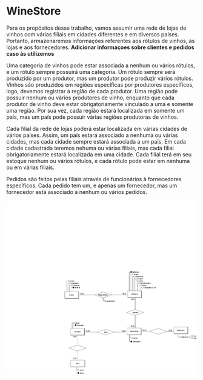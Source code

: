 # WineStore

Para os propósitos desse trabalho, vamos assumir uma rede de lojas de vinhos com várias filiais em cidades diferentes e em diversos países. Portanto, armazenaremos informações referentes aos rótulos de vinhos, às lojas e aos fornecedores. **Adicionar informaçoes sobre clientes e pedidos caso às utilizemos**

Uma categoria de vinhos pode estar associada a nenhum ou vários rótulos, e um rótulo sempre possuirá uma categoria. Um rótulo sempre será produzido por um produtor, mas um produtor pode produzir vários rótulos. Vinhos são produzidos em regiões específicas por produtores específicos, logo, devemos registrar a região de cada produtor. Uma região pode possuir nenhum ou vários produtores de vinho, enquanto que cada produtor de vinho deve estar obrigatoriamente vinculado a uma e somente uma região. Por sua vez, cada região estará localizada em somente um país, mas um país pode possuir várias regiões produtoras de vinhos.

Cada filial da rede de lojas poderá estar localizada em várias cidades de vários países. Assim, um país estará associado a nenhuma ou várias cidades, mas cada cidade sempre estará associada a um país. Em cada cidade cadastrada teremos nehuma ou várias filiais, mas cada filial obrigatoriamente estará localizada em uma cidade. Cada filial terá em seu estoque nenhum ou vários rótulos, e cada rótulo pode estar em nenhuma ou em várias filiais. 

Pedidos são feitos pelas filiais através de funcionários à fornecedores específicos. Cada pedido tem um, e apenas um fornecedor, mas um fornecedor está associado a nenhum ou vários pedidos.



![Conceitual_projeto.png](Conceitual_projeto.png)

